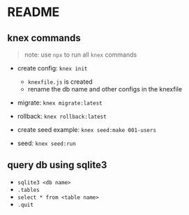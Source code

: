 # README

## knex commands
> note: use `npx` to run all `knex` commands

- create config: `knex init`
  - `knexfile.js` is created
  - rename the db name and other configs in the knexfile

- migrate: `knex migrate:latest`
- rollback: `knex rollback:latest`

- create seed example: `knex seed:make 001-users`
- seed: `knex seed:run`

## query db using sqlite3
- `sqlite3 <db name>`
- `.tables`
- `select * from <table name>`
- `.quit`
